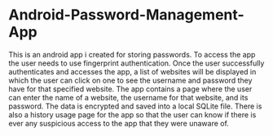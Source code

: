 # Android-Password-Management-App

This is an android app i created for storing passwords. To access the app the user needs to use fingerprint authentication. Once the user successfully authenticates and accesses the app,
a list of websites will be displayed in which the user can click on one to see the username and password they have for that specified website. The app contains a page where the user
can enter the name of a website, the username for that website, and its password. The data is encrypted and saved into a local SQLite file. There is also a history usage page
for the app so that the user can know if there is ever any suspicious access to the app that they were unaware of. 
